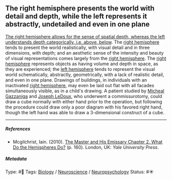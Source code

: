 ## The right hemisphere presents the world with detail and depth, while the left represents it abstractly, undetailed and even in one plane

[The right hemisphere allows for the sense of spatial depth, whereas the left understands depth categorically, i.e. above, below](The%20right%20hemisphere%20allows%20for%20the%20sense%20of%20spatial%20depth,%20whereas%20the%20left%20understands%20depth%20categorically,%20i.e.%20above,%20below.md). The [right hemisphere](Right%20hemisphere.md) tends to present the world realistically, with visual detail and in three dimensions, with depth; and an aesthetic sense of the intensity and beauty of visual representations comes largely from the [right hemisphere](Right%20hemisphere.md). The [right hemisphere](Right%20hemisphere.md) represents objects as having volume and depth in space, as they are experienced; the [left hemisphere](Left%20hemisphere.md) tends to represent the visual world schematically, abstractly, geometrically, with a lack of realistic detail, and even in one plane. Drawings of buildings, in individuals with an inactivated [right hemisphere](Right%20hemisphere.md), may even be laid out flat with all facades simultaneously visible, as in a child's drawing. A patient studied by [Micheal Gazzaniga]() and [Joseph LeDoux](), who underwent a commissurotomy, could draw a cube normally with either hand prior to the operation, but following the procedure could draw only a poor diagram with his favored right hand, though the left hand was able to draw a 3-dimensional construct of a cube.

---

##### References

* Mcgilchrist, Iain. (2010). [The Master and His Emissary Chapter 2. What Do the Hemispheres Do?](The%20Master%20and%20His%20Emissary%20Chapter%202.%20What%20Do%20the%20Hemispheres%20Do%3F.md) (p. 160). London, UK: *Yale University Press*.

##### Metadata

Type: #🔴
Tags: [Biology]() / [Neuroscience](Neuroscience.md) / [Neuropsychology](Neuropsychology.md)
Status: #☀️ 
